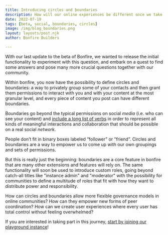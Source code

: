 ```yaml
---
title: Introducing circles and boundaries
description: How will our online experiences be different once we take back control over exactly who should see, interact with, and even collaborate on our content and activities at the most granular level? 
date: 2022-07-19
tags: [beta, social, boundaries, circles]
image: /img/blog_boundaries.png
layout: layouts/post.njk
author: Bonfire Builders

---
```


With our last update to the beta of Bonfire, we wanted to release the initial functionality to experiment with this question, and embark on a quest to find some answers and pose many more crucial questions together with our community. 

Within bonfire, you now have the possibility to define circles and boundaries: a way to privately group some of your contacts and then grant them permissions to interact with you and with your content at the most granular level, and every piece of content you post can have different boundaries. 

Boundaries go beyond the typical permissions on social *media* (i.e. who can see your content) and [include a long list of verbs](https://github.com/bonfire-networks/bonfire-app/issues/406) in order to represent all kinds of meaningful interactions and collaboration that should be possible on a real social *network*. 

People don’t fit in binary boxes labeled “follower” or “friend”. Circles and boundaries are a way to empower us to come up with our own groupings and sets of permissions. 

But this is really just the beginning: boundaries are a core feature in bonfire that are many other extensions and features will rely on. The same functionality will soon be used to introduce custom roles, going beyond catch-all titles like "instance admin" and "moderator" with the possibility for communities to define a multitude of roles that fit with how they want to distribute power and responsibility. 

How can circles and boundaries allow more flexible governance models in online communities? How can they empower new forms of peer coordination? How can we create user experiences where every user has total control without feeling overwhelmed? 

If you are interested in taking part in this journey, [start by joining our playground instance](https://playground.bonfire.cafe/)! 